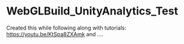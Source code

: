 # WebGLBuild_UnityAnalytics_Test

Created this while following along with tutorials:
https://youtu.be/KtSpa8ZXAmk
 and
 ....
